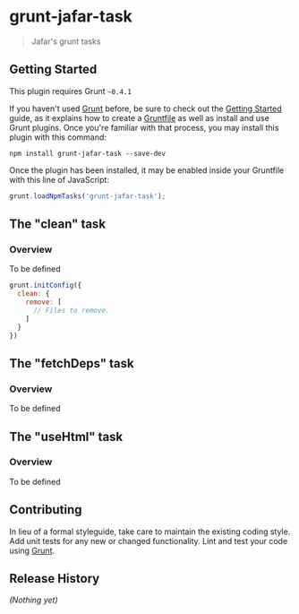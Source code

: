 # grunt-jafar-task

> Jafar's grunt tasks

## Getting Started
This plugin requires Grunt `~0.4.1`

If you haven't used [Grunt](http://gruntjs.com/) before, be sure to check out the [Getting Started](http://gruntjs.com/getting-started) guide, as it explains how to create a [Gruntfile](http://gruntjs.com/sample-gruntfile) as well as install and use Grunt plugins. Once you're familiar with that process, you may install this plugin with this command:

```shell
npm install grunt-jafar-task --save-dev
```

Once the plugin has been installed, it may be enabled inside your Gruntfile with this line of JavaScript:

```js
grunt.loadNpmTasks('grunt-jafar-task');
```

## The "clean" task

### Overview
To be defined

```js
grunt.initConfig({
  clean: {
    remove: [
      // Files to remove.
    ]
  }
})
```

## The "fetchDeps" task

### Overview
To be defined

## The "useHtml" task

### Overview
To be defined

## Contributing
In lieu of a formal styleguide, take care to maintain the existing coding style. Add unit tests for any new or changed functionality. Lint and test your code using [Grunt](http://gruntjs.com/).

## Release History
_(Nothing yet)_
